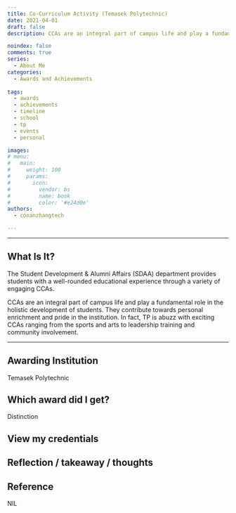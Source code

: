 ```yaml
---
title: Co-Curriculum Activity (Temasek Polytechnic)
date: 2021-04-01
draft: false
description: CCAs are an integral part of campus life and play a fundamental role in the holistic development of students. They contribute towards personal enrichment and pride in the institution. In fact, TP is abuzz with exciting CCAs ranging from the sports and arts to leadership training and community involvement.

noindex: false
comments: true
series:
  - About Me
categories:
  - Awards and Achievements
  
tags:
  - awards
  - achievements
  - timeline
  - school
  - tp
  - events
  - personal

images:
# menu:
#   main:
#     weight: 100
#     params:
#       icon:
#         vendor: bs
#         name: book
#         color: '#e24d0e'
authors:
  - conanzhangtech

---
```

---

## What Is It?

The Student Development & Alumni Affairs (SDAA) department provides students with a well-rounded educational experience through a variety of engaging CCAs.

CCAs are an integral part of campus life and play a fundamental role in the holistic development of students. They contribute towards personal enrichment and pride in the institution. In fact, TP is abuzz with exciting CCAs ranging from the sports and arts to leadership training and community involvement.

---

## Awarding Institution

Temasek Polytechnic

## Which award did I get?

Distinction

## View my credentials

## Reflection / takeaway / thoughts


## Reference

NIL


